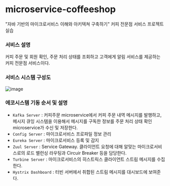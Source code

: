 # microservice-coffeeshop
"자바 기반의 마이크로서비스 이해와 아키텍쳐 구축하기" 커피 전문점 서비스 프로젝트 실습 

### 서비스 설명

커피 주문 및 회원 확인, 주문 처리 상태를 조회하고 고객에게 알림 서비스를 제공하는 커피 전문점 서비스이다.

### 서비스 시스템 구성도

![image](https://user-images.githubusercontent.com/67851124/228434692-6c0887a0-cfc0-4260-b9bb-554482e3cd0d.png)

### 에코시스템 기동 순서  및 설명 

- `Kafka Server` : 커피주문 microservice에서 커피 주문 내역 메시지를 발행하고, 메시지 큐잉 시스템을 이용해서 메시지를 구독한 정보를 주문 처리 상태 확인 microservice가 수신 및 저장한다.
- `Config Server` : 마이크로서비스 프로파일 정보 관리
- `Eureka Server` : 마이크로서비스 등록 및 감지
- `Zuul Server` : Service Gateway. 클라이언트 요청에 대해 알맞는 마이크로서비스로의 로드 밸런싱 라우팅과 Circuir Breaker 등을 담당한다.
- `Turbine Server` : 마이크로서비스의 히스트릭스 클라이언트 스트림 메시지를 수집한다.
- `Hystrix Dashboard` : 터빈 서버에서 취합된 스트림 메시지를 대시보드에 보여준다.
